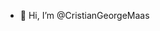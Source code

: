- 👋 Hi, I’m @CristianGeorgeMaas
<!---
CristianGeorgeMaas/CristianGeorgeMaas is a ✨ special ✨ repository because its `README.md` (this file) appears on your GitHub profile.
You can click the Preview link to take a look at your changes.
--->

